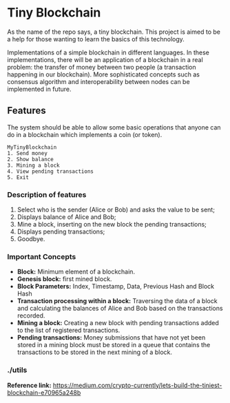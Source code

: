 # Tiny Blockchain

As the name of the repo says, a tiny blockchain. This project is aimed to be a help for those wanting to learn the basics of this technology.

Implementations of a simple blockchain in different languages. In these implementations, there will be an application of a blockchain in a real problem: the transfer of money between two people (a transaction happening in our blockchain). More sophisticated concepts such as consensus algorithm and interoperability between nodes can be implemented in future.

## Features

The system should be able to allow some basic operations that anyone can do in a blockchain which implements a coin (or token).

```
MyTinyBlockchain
1. Send money
2. Show balance
3. Mining a block
4. View pending transactions
5. Exit
```

### Description of features

1. Select who is the sender (Alice or Bob) and asks the value to be sent;
2. Displays balance of Alice and Bob;
3. Mine a block, inserting on the new block the pending transactions;
4. Displays pending transactions;
5. Goodbye.

### Important Concepts

* **Block:** Minimum element of a blockchain.
* **Genesis block:** first mined block.
* **Block Parameters:** Index, Timestamp, Data, Previous Hash and Block Hash
* **Transaction processing within a block:** Traversing the data of a block and calculating the balances of Alice and Bob based on the transactions recorded.
* **Mining a block:** Creating a new block with pending transactions added to the list of registered transactions.
* **Pending transactions:** Money submissions that have not yet been stored in a mining block must be stored in a queue that contains the transactions to be stored in the next mining of a block.

### ./utils

**Reference link:** https://medium.com/crypto-currently/lets-build-the-tiniest-blockchain-e70965a248b
